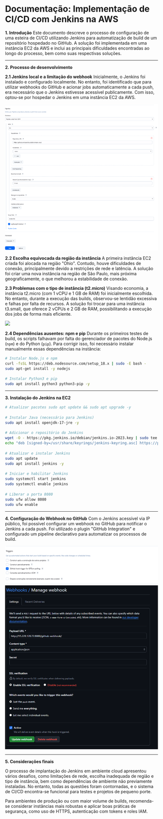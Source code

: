 # **Documentação: Implementação de CI/CD com Jenkins na AWS**

**1. Introdução**
Este documento descreve o processo de configuração de uma esteira de CI/CD utilizando Jenkins para automatização de build de um repositório hospedado no GitHub. A solução foi implementada em uma instância EC2 da AWS e inclui as principais dificuldades encontradas ao longo do processo, bem como suas respectivas soluções.

---

**2. Processo de desenvolvimento**

**2.1 Jenkins local e a limitação do webhook**
Inicialmente, o Jenkins foi instalado e configurado localmente. No entanto, foi identificado que para utilizar webhooks do GitHub e acionar jobs automaticamente a cada push, era necessário que o Jenkins estivesse acessível publicamente. Com isso, optou-se por hospedar o Jenkins em uma instância EC2 da AWS.

<img src="img\jenkins-pipeline.png">

**2.2 Escolha equivocada da região da instância**
A primeira instância EC2 criada foi alocada na região "Ohio". Contudo, houve dificuldades de conexão, principalmente devido a restrições de rede e latência. A solução foi criar uma nova instância na região de São Paulo, mais próxima geograficamente, o que melhorou a estabilidade de conexão.

**2.3 Problemas com o tipo de instância (t2.micro)**
Visando economia, a instância t2.micro (com 1 vCPU e 1 GB de RAM) foi inicialmente escolhida. No entanto, durante a execução das builds, observou-se lentidão excessiva e falhas por falta de recursos. A solução foi trocar para uma instância t3.small, que oferece 2 vCPUs e 2 GB de RAM, possibilitando a execução dos jobs de forma mais eficiente.

<img src="C:\Users\est.pedrolucca\Projetos\Jenkins\simple-crud\img\t3samll-dashboard.png">

**2.4 Dependências ausentes: npm e pip**
Durante os primeiros testes de build, os scripts falhavam por falta do gerenciador de pacotes do Node.js (`npm`) e do Python (`pip`). Para corrigir isso, foi necessário instalar manualmente essas dependências na instância:

```bash
# Instalar Node.js e npm
curl -fsSL https://deb.nodesource.com/setup_18.x | sudo -E bash -
sudo apt-get install -y nodejs

# Instalar Python3 e pip
sudo apt install python3 python3-pip -y
```
---

**3. Instalação do Jenkins na EC2**

```bash
# Atualizar pacotes	sudo apt update && sudo apt upgrade -y

# Instalar Java (necessário para Jenkins)
sudo apt install openjdk-17-jre -y

# Adicionar o repositório do Jenkins
wget -O - https://pkg.jenkins.io/debian/jenkins.io-2023.key | sudo tee /usr/share/keyrings/jenkins-keyring.asc > /dev/null
echo "deb [signed-by=/usr/share/keyrings/jenkins-keyring.asc] https://pkg.jenkins.io/debian binary/" | sudo tee /etc/apt/sources.list.d/jenkins.list > /dev/null

# Atualizar e instalar Jenkins
sudo apt update
sudo apt install jenkins -y

# Iniciar e habilitar Jenkins
sudo systemctl start jenkins
sudo systemctl enable jenkins

# Liberar a porta 8080
sudo ufw allow 8080
sudo ufw enable
```

---

**4. Configuração do Webhook no GitHub**
Com o Jenkins acessível via IP público, foi possível configurar um webhook no GitHub para notificar o Jenkins a cada push. Foi utilizado o plugin "GitHub Integration" e configurado um pipeline declarativo para automatizar os processos de build.

<img src="img\jenkins-triger.png">
<img src="img\github-webhook.png">


---

**5. Considerações finais**

O processo de implantação do Jenkins em ambiente cloud apresentou vários desafios, como limitações de rede, escolha inadequada de região e tipo de instância, bem como dependências de ambiente não previamente instaladas. No entanto, todas as questões foram contornadas, e o sistema de CI/CD encontra-se funcional para testes e projetos de pequeno porte.

Para ambientes de produção ou com maior volume de builds, recomenda-se considerar instâncias mais robustas e aplicar boas práticas de segurança, como uso de HTTPS, autenticação com tokens e roles IAM.



